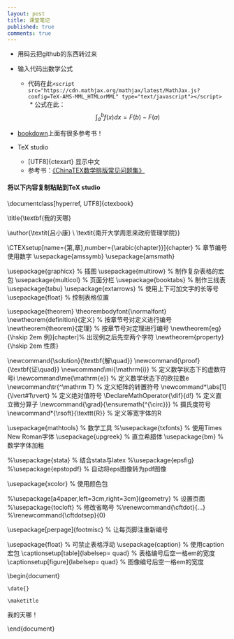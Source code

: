```yaml
---
layout: post
title: 课堂笔记
published: true
comments: true
---
```



* 用码云把github的东西转过来

* 输入代码出数学公式
  * 代码在此`<script src="https://cdn.mathjax.org/mathjax/latest/MathJax.js?config=TeX-AMS-MML_HTMLorMML" type="text/javascript"></script>`
  * 公式在此：$$ \int^b_a f(x)dx=F(b)-F(a) $$

*  [bookdown](https://bookdown.org/)上面有很多参考书！

* TeX studio
  * [UTF8]{ctexart} 显示中文
  * 参考书：[《ChinaTEX数学排版常见问题集》](http://wenku.baidu.com/link?url=JvOFILtnHq8Faz7azdTIv31k16e_PfMW8TJ9trB4ZIc0Y1SeoAqJueVzN0RNFLAWUcQFoP4h2G48fWH1pJNooKL3Gqhbr6JlZYUZXsSid5y)


#### 将以下内容复制粘贴到TeX studio


\documentclass[hyperref, UTF8]{ctexbook}

\title{\textbf{我的天哪}

\author{\textit{吕小康} \\ \textit{南开大学周恩来政府管理学院}}


\CTEXsetup[name={第,章},number={\arabic{chapter}}]{chapter} % 章节编号使用数字
\usepackage{amssymb}
\usepackage{amsmath}

\usepackage{graphicx}  % 插图
\usepackage{multirow}  % 制作复杂表格的宏包
\usepackage{multicol}  % 页面分栏
\usepackage{booktabs}  % 制作三线表
\usepackage{tabu}
\usepackage{extarrows} % 使用上下可加文字的长等号
\usepackage{float} % 控制表格位置

\usepackage{theorem}
\theorembodyfont{\normalfont}
\newtheorem{definition}{定义} % 按章节号对定义进行编号
\newtheorem{theorem}{定理}   % 按章节号对定理进行编号
\newtheorem{eg}{\hskip 2em 例}[chapter]% 出现例之后先空两个字符
\newtheorem{property}{\hskip 2em 性质}

\newcommand{\solution}{\textbf{解\quad}}
\newcommand{\proof}{\textbf{证\quad}}
\newcommand\mi{\mathrm{i}}          % 定义数学状态下的虚数符号i
\newcommand\me{\mathrm{e}}          % 定义数学状态下的欧拉数e
\newcommand\tr{^\mathrm T}          % 定义矩阵的转置符号
\newcommand*\abs[1]{\lvert#1\rvert} % 定义绝对值符号
\DeclareMathOperator{\dif}{d\!}     % 定义直立微分算子
\newcommand{\grad}{\ensuremath{^{\circ}}}  % 摄氏度符号
\newcommand*{\rsoft}{\texttt{R}} % 定义等宽字体的R

\usepackage{mathtools} % 数学工具
%\usepackage{txfonts}   % 使用Times New Roman字体
\usepackage{upgreek}   % 直立希腊体
\usepackage{bm}        % 数学字体加粗


%\usepackage{stata}    % 结合stata与latex
%\usepackage{epsfig}
%\usepackage{epstopdf} % 自动将eps图像转为pdf图像

\usepackage{xcolor}    % 使用颜色包

%\usepackage[a4paper,left=3cm,right=3cm]{geometry} % 设置页面
%\usepackage{tocloft}  % 修改省略号
%\renewcommand{\cftdot}{...}
%\renewcommand{\cftdotsep}{0}


\usepackage[perpage]{footmisc} % 让每页脚注重新编号


\usepackage{float} % 可禁止表格浮动
\usepackage{caption}   % 使用caption宏包
\captionsetup[table]{labelsep= quad}  % 表格编号后空一格em的宽度
\captionsetup[figure]{labelsep= quad} % 图像编号后空一格em的宽度


\begin{document}

	\date{}

	\maketitle

我的天哪！

\end{document}

